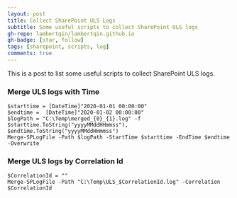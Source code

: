 ```yaml
---
layout: post
title: Collect SharePoint ULS Logs
subtitle: Some useful scripts to collect SharePoint ULS logs
gh-repo: lambertqin/lambertqin.github.io
gh-badge: [star, follow]
tags: [sharepoint, scripts, log]
comments: true
---
```


This is a post to list some useful scripts to collect SharePoint ULS logs.  

### Merge ULS logs with Time
~~~
$starttime = [DateTime]"2020-01-01 00:00:00"  
$endtime =  [DateTime]"2020-01-02 00:00:00"  
$logPath = "C:\Temp\merged_{0}_{1}.log" -f $starttime.ToString("yyyyMMddHHmmss"), $endtime.ToString("yyyyMMddHHmmss")  
Merge-SPLogFile -Path $logPath -StartTime $starttime -EndTime $endtime -Overwrite  
~~~

	
### Merge ULS logs by Correlation Id
~~~
$CorrelationId = ""  
Merge-SPLogFile -Path "C:\Temp\ULS_$CorrelationId.log" -Correlation $CorrelationId  
~~~



